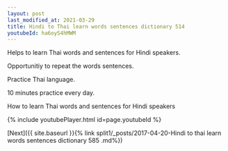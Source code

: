 ```yaml
---
layout: post
last_modified_at: 2021-03-29
title: Hindi to Thai learn words sentences dictionary 514 
youtubeId: ha6oyS4hMWM
---
```

 
 
Helps to learn Thai words and sentences for Hindi speakers.

Opportunitiy to repeat the words sentences. 

Practice Thai language. 
 
10 minutes practice every day. 
 
How to learn Thai words and sentences for Hindi speakers 
 
{% include youtubePlayer.html id=page.youtubeId %}
 
 
[Next]({{ site.baseurl }}{% link  split1/_posts/2017-04-20-Hindi to thai learn words sentences dictionary 585 .md%})
 
